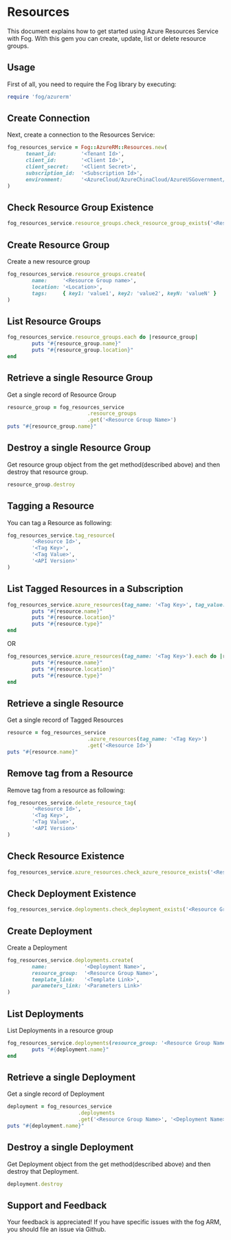 # Resources

This document explains how to get started using Azure Resources Service with Fog. With this gem you can create, update, list or delete resource groups.

## Usage

First of all, you need to require the Fog library by executing:

```ruby
require 'fog/azurerm'
```

## Create Connection

Next, create a connection to the Resources Service:

```ruby
fog_resources_service = Fog::AzureRM::Resources.new(
      tenant_id:        '<Tenant Id>',                                                         # Tenant Id of Azure Active Directory Application
      client_id:        '<Client Id>',                                                         # Client Id of Azure Active Directory Application
      client_secret:    '<Client Secret>',                                                     # Client Secret of Azure Active Directory Application
      subscription_id:  '<Subscription Id>',                                                   # Subscription Id of an Azure Account
      environment:      '<AzureCloud/AzureChinaCloud/AzureUSGovernment/AzureGermanCloud>'      # Azure cloud environment. Default is AzureCloud.
)
```

## Check Resource Group Existence

```ruby
fog_resources_service.resource_groups.check_resource_group_exists('<Resource Group Name>')
```

## Create Resource Group

Create a new resource group

```ruby
fog_resources_service.resource_groups.create(
        name:     '<Resource Group name>',
        location: '<Location>',
        tags:     { key1: 'value1', key2: 'value2', keyN: 'valueN' }                        # [Optional]
)
```
## List Resource Groups

```ruby
fog_resources_service.resource_groups.each do |resource_group|
        puts "#{resource_group.name}"
        puts "#{resource_group.location}"
end
```

## Retrieve a single Resource Group

Get a single record of Resource Group

```ruby
resource_group = fog_resources_service
                          .resource_groups
                          .get('<Resource Group Name>')
puts "#{resource_group.name}"
```

## Destroy a single Resource Group

Get resource group object from the get method(described above) and then destroy that resource group.

```ruby
resource_group.destroy
```
## Tagging a Resource

You can tag a Resource as following:

```ruby
fog_resources_service.tag_resource(
        '<Resource Id>',
        '<Tag Key>',
        '<Tag Value>',
        '<API Version>'
)
```

## List Tagged Resources in a Subscription

```ruby
fog_resources_service.azure_resources(tag_name: '<Tag Key>', tag_value: '<Tag Value>').each do |resource|
        puts "#{resource.name}"
        puts "#{resource.location}"
        puts "#{resource.type}"        
end
```
OR
```ruby
fog_resources_service.azure_resources(tag_name: '<Tag Key>').each do |resource|
        puts "#{resource.name}"
        puts "#{resource.location}"
        puts "#{resource.type}"        
end
```
## Retrieve a single Resource

Get a single record of Tagged Resources

```ruby
resource = fog_resources_service
                          .azure_resources(tag_name: '<Tag Key>')
                          .get('<Resource Id>')
puts "#{resource.name}"
```
## Remove tag from a Resource

Remove tag from a resource as following:

```ruby
fog_resources_service.delete_resource_tag(
        '<Resource Id>',
        '<Tag Key>',
        '<Tag Value>',
        '<API Version>'
)
```

## Check Resource Existence

```ruby
fog_resources_service.azure_resources.check_azure_resource_exists('<Resource Id>', '<API Version>')
```

## Check Deployment Existence

```ruby
fog_resources_service.deployments.check_deployment_exists('<Resource Group Name>', '<Deployment Name>')
```

## Create Deployment

Create a Deployment

```ruby
fog_resources_service.deployments.create(
        name:            '<Deployment Name>',
        resource_group:  '<Resource Group Name>',
        template_link:   '<Template Link>',
        parameters_link: '<Parameters Link>'
)
```
## List Deployments

List Deployments in a resource group

```ruby
fog_resources_service.deployments(resource_group: '<Resource Group Name>').each do |deployment|
        puts "#{deployment.name}"
end
```

## Retrieve a single Deployment

Get a single record of Deployment

```ruby
deployment = fog_resources_service
                       .deployments
                       .get('<Resource Group Name>', '<Deployment Name>')
puts "#{deployment.name}"
```

## Destroy a single Deployment

Get Deployment object from the get method(described above) and then destroy that Deployment.

```ruby
deployment.destroy
```

## Support and Feedback
Your feedback is appreciated! If you have specific issues with the fog ARM, you should file an issue via Github.
